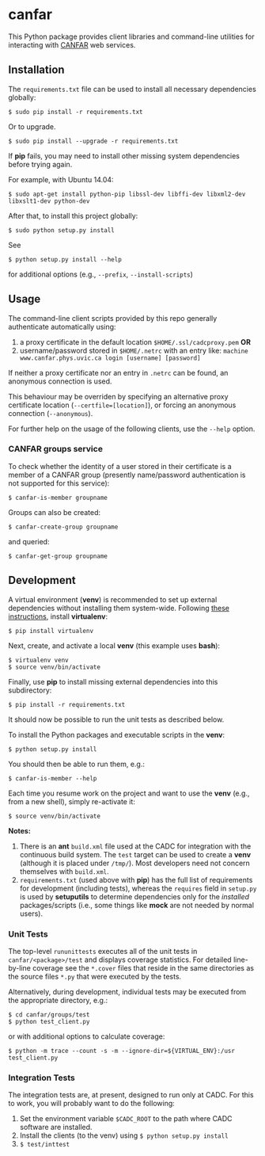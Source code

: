 # canfar
This Python package provides client libraries and command-line utilities for interacting with [CANFAR](http://www.canfar.phys.uvic.ca/) web services.

## Installation
The `requirements.txt` file can be used to install all necessary dependencies globally:
```
$ sudo pip install -r requirements.txt
```

Or to upgrade.
```
$ sudo pip install --upgrade -r requirements.txt
```

If **pip** fails, you may need to install other missing system dependencies before trying again.

For example, with Ubuntu 14.04:
```
$ sudo apt-get install python-pip libssl-dev libffi-dev libxml2-dev libxslt1-dev python-dev
```

After that, to install this project globally:
```
$ sudo python setup.py install
```

See
```
$ python setup.py install --help
```
for additional options (e.g., `--prefix`, `--install-scripts`)

## Usage
The command-line client scripts provided by this repo generally authenticate automatically using:

1. a proxy certificate in the default location `$HOME/.ssl/cadcproxy.pem` **OR**
2. username/password stored in `$HOME/.netrc` with an entry like:
        `machine www.canfar.phys.uvic.ca login [username] [password]`

If neither a proxy certificate nor an entry in `.netrc` can be found, an anonymous connection is used.

This behaviour may be overriden by specifying an alternative proxy certificate location (`--certfile=[location]`), or forcing an anonymous connection (`--anonymous`).

For further help on the usage of the following clients, use the `--help` option.

### CANFAR groups service
To check whether the identity of a user stored in their certificate is a member of a CANFAR group (presently name/password authentication is not supported for this service):
```
$ canfar-is-member groupname
```

Groups can also be created:
```
$ canfar-create-group groupname
```
and queried:
```
$ canfar-get-group groupname
```

## Development
A virtual environment (**venv**) is recommended to set up external dependencies without installing them system-wide. Following [these instructions](http://docs.python-guide.org/en/latest/dev/virtualenvs/), install **virtualenv**:
```
$ pip install virtualenv
```

Next, create, and activate a local **venv** (this example uses **bash**):
```
$ virtualenv venv
$ source venv/bin/activate

```

Finally, use **pip** to install missing external dependencies into this subdirectory:
```
$ pip install -r requirements.txt
```

It should now be possible to run the unit tests as described below.

To install the Python packages and executable scripts in the **venv**:
```
$ python setup.py install
```
You should then be able to run them, e.g.:
```
$ canfar-is-member --help
```

Each time you resume work on the project and want to use the **venv** (e.g., from a new shell), simply re-activate it:
```
$ source venv/bin/activate
```

**Notes:**

1. There is an **ant** `build.xml` file used at the CADC for integration with the continuous build system. The `test` target can be used to create a **venv** (although it is placed under `/tmp/`). Most developers need not concern themselves with `build.xml`.
2. `requirements.txt` (used above with **pip**) has the full list of requirements for development (including tests), whereas the `requires` field in `setup.py` is used by **setuputils** to determine dependencies only for the *installed* packages/scripts (i.e., some things like **mock** are not needed by normal users).

### Unit Tests
The top-level `rununittests` executes all of the unit tests in `canfar/<package>/test` and displays coverage statistics. For detailed line-by-line coverage see the `*.cover` files that reside in the same directories as the source files `*.py` that were executed by the tests.

Alternatively, during development, individual tests may be executed from the appropriate directory, e.g.:
```
$ cd canfar/groups/test
$ python test_client.py
```
or with additional options to calculate coverage:
```
$ python -m trace --count -s -m --ignore-dir=${VIRTUAL_ENV}:/usr test_client.py
```

### Integration Tests
The integration tests are, at present, designed to run only at CADC. For this to work, you will probably want to do the following:

1. Set the environment variable `$CADC_ROOT` to the path where CADC software are installed.
2. Install the clients (to the venv) using `$ python setup.py install`
3. `$ test/inttest`
